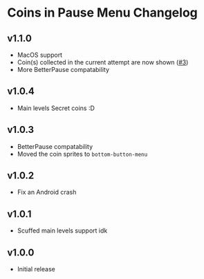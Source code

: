 # Coins in Pause Menu Changelog
## v1.1.0
- MacOS support
- Coin(s) collected in the current attempt are now shown ([#3](https://github.com/Weebifying/coins-in-pause-menu-geode/issues/3))
- More BetterPause compatability
## v1.0.4
- Main levels Secret coins :D
## v1.0.3
- BetterPause compatability
- Moved the coin sprites to `bottom-button-menu`
## v1.0.2
- Fix an Android crash
## v1.0.1
- Scuffed main levels support idk
## v1.0.0
- Initial release